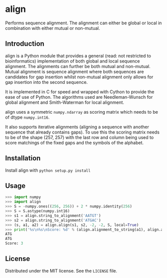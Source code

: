 align
=====

Performs sequence alignment. The alignment can either be global or local
in combination with either mutual or non-mutual.

Introduction
------------

align is a Python module that provides a general (read: not restricted to bioinformatics)
implementation of both global and local sequence alignment. The alignments can further be
both mutual and non-mutual. Mutual alignment is sequence alignment where both sequences are
candidates for gap insertion whilst non-mutual alignment only allows for gap insertion into
the second sequence.

It is implemented in C for speed and wrapped with Cython to provide the ease of use of Python.
The algorithms used are Needleman-Wunsch for global alignment and Smith-Waterman for local alignment.

align uses a symmetric ```numpy.ndarray``` as scoring matrix which needs to be of dtype ```numpy.int16```.

It also supports iterative alignments (aligning a sequence with another sequence that already
contains gaps). To use this the scoring matrix needs to be of the shape (257, 257) with
the last row and column being used to score matchings of the fixed gaps and the symbols
of the alphabet.

Installation
------------

Install align with ```python setup.py install```

Usage
-----
```python
>>> import numpy
>>> import align
>>> S = -numpy.ones((256, 256)) + 2 * numpy.identity(256)
>>> S = S.astype(numpy.int16)
>>> s1 = align.string_to_alignment('AATGT')
>>> s2 = align.string_to_alignment('ATGAC')
>>> (s, a1, a2) = align.align(s1, s2, -2, -2, S, local=True)
>>> print('%s\n%s\nScore: %d' % (align.alignment_to_string(a1), align.alignment_to_string(a2), s))
ATG
ATG
Score: 3
```

License
-------

Distributed under the MIT license. See the ```LICENSE``` file.
